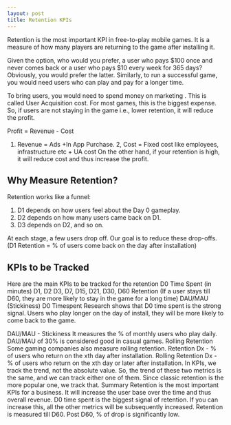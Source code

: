 ```yaml
---
layout: post
title: Retention KPIs
---
```




Retention is the most important KPI in free-to-play mobile games. It is a measure of how many players are returning to the game after installing it. 

Given the option, who would you prefer, a user who pays $100 once and never comes back or a user who pays $10 every week for 365 days? Obviously, you would prefer the latter. Similarly, to run a successful game, you would need users who can play and pay for a longer time.

To bring users, you would need to spend money on marketing . This is called User Acquisition cost. For most games, this is the biggest expense. So, if users are not staying in the game i.e., lower retention, it will reduce the profit. 

Profit = Revenue - Cost 
1. Revenue = Ads +In App Purchase. 
2, Cost = Fixed cost like employees, infrastructure etc + UA cost
On the other hand, if your retention is high, it will reduce cost and thus increase the profit. 

## Why Measure Retention? 

Retention works like a funnel:
1. D1 depends on how users feel about the Day 0 gameplay.
2. D2 depends on how many users came back on D1.
3. D3 depends on D2, and so on.

At each stage, a few users drop off. Our goal is to reduce these drop-offs.
(D1 Retention = % of users come back on the day after installation) 

## KPIs to be Tracked
Here are the main KPIs to be tracked for the retention 
D0 Time Spent (in minutes)
D1, D2 D3, D7, D15, D21, D30, D60 Retention 
(If a user stays till D60, they are more likely to stay in the game for a long time)
DAU/MAU (Stickiness) 
D0 Timespent
Research shows that D0 time spent is the strong signal. Users who play longer on the day of install, they will be more likely to come back to the game.

DAU/MAU - Stickiness
It measures the % of monthly users who play daily. DAU/MAU of 30% is considered good in casual games.
Rolling Retention 
Some gaming companies also measure rolling retention.
Retention Dx - % of users who return on the xth day after installation.
Rolling Retention Dx - % of users who return on the xth day or later after installation.
In KPIs, we track the trend, not the absolute value. So, the trend of these two metrics is the same, and we can track either one of them. Since classic retention is the more popular one, we track that.
Summary 
Retention is the most important KPIs for a business. It will increase the user base over the time and thus overall revenue. 
D0 time spent is the biggest signal of retention. If you can increase this, all the other metrics will be subsequently increased. 
Retention is measured till D60. Post D60, % of drop is significantly low. 
